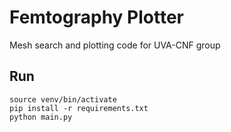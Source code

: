 # Femtography Plotter
Mesh search and plotting code for UVA-CNF group

## Run
```
source venv/bin/activate
pip install -r requirements.txt
python main.py
```
